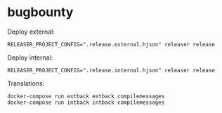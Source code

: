 bugbounty
=========

Deploy external:
```
RELEASER_PROJECT_CONFIG=".release.external.hjson" releaser release
```

Deploy internal:
```
RELEASER_PROJECT_CONFIG=".release.internal.hjson" releaser release
```

Translations:
```
docker-compose run extback extback compilemessages
docker-compose run intback intback compilemessages
```
